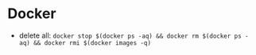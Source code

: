 # Docker
- delete all: `docker stop $(docker ps -aq) && docker rm $(docker ps -aq) && docker rmi $(docker images -q)`
